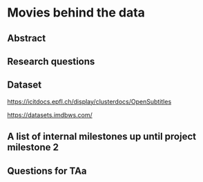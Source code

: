 # Movies behind the data

## Abstract
[//]: # (A 150 word description of the project idea, goals, dataset used. What story you would like to tell and why? What's the motivation behind your project?)

## Research questions
[//]: # (A list of research questions you would like to address during the project.)

## Dataset

https://icitdocs.epfl.ch/display/clusterdocs/OpenSubtitles

https://datasets.imdbws.com/

[//]: # (List the datasets you want to use, and some ideas on how do you expect to get, manage, process and enrich it/them. Show us you've read the docs and some examples, and you've a clear idea on what to expect. Discuss data size and format if relevant.) 

## A list of internal milestones up until project milestone 2
[//]: # (Add here a sketch of your planning for the next project milestone.)

## Questions for TAa
[//]: # (Add here some questions you have for us, in general or project-specific.)
